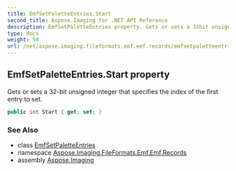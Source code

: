 ```yaml
---
title: EmfSetPaletteEntries.Start
second_title: Aspose.Imaging for .NET API Reference
description: EmfSetPaletteEntries property. Gets or sets a 32bit unsigned integer that specifies the index of the first entry to set
type: docs
weight: 50
url: /net/aspose.imaging.fileformats.emf.emf.records/emfsetpaletteentries/start/
---
```

## EmfSetPaletteEntries.Start property

Gets or sets a 32-bit unsigned integer that specifies the index of the first entry to set.

```csharp
public int Start { get; set; }
```

### See Also

* class [EmfSetPaletteEntries](../)
* namespace [Aspose.Imaging.FileFormats.Emf.Emf.Records](../../emfsetpaletteentries/)
* assembly [Aspose.Imaging](../../../)


